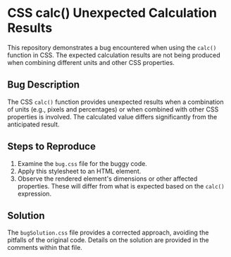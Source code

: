 # CSS calc() Unexpected Calculation Results

This repository demonstrates a bug encountered when using the `calc()` function in CSS. The expected calculation results are not being produced when combining different units and other CSS properties.

## Bug Description
The CSS `calc()` function provides unexpected results when a combination of units (e.g., pixels and percentages) or when combined with other CSS properties is involved. The calculated value differs significantly from the anticipated result.

## Steps to Reproduce
1.  Examine the `bug.css` file for the buggy code.
2.  Apply this stylesheet to an HTML element.
3.  Observe the rendered element's dimensions or other affected properties.  These will differ from what is expected based on the `calc()` expression.

## Solution
The `bugSolution.css` file provides a corrected approach, avoiding the pitfalls of the original code.  Details on the solution are provided in the comments within that file.
